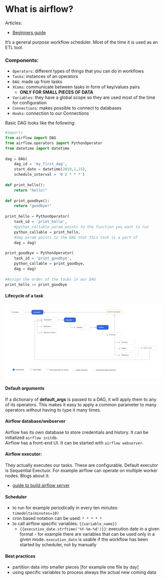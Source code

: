 # What is airflow?
Articles:
- [Beginners guide](https://medium.com/@itunpredictable/apache-airflow-on-docker-for-complete-beginners-cf76cf7b2c9a)

It’s a general purpose workflow scheduler. Most of the time it is used as an ETL tool.

### Components:
- `Operators`: different types of things that you can do in workflows
- `Tasks`: instances of an operators
- `DAG`: made up from tasks
- `XComs`: communicate between tasks in form of key/values pairs
	- **ONLY FOR SMALL PIECES OF DATA**
- `Variables`: they have a global scope so they are used most of the time for configuration
- `Connections`: makes possible to connect to databases
- `Hooks`: connection to our Connections

Basic DAG looks like the following:
```python
#imports
from airflow import DAG
from airflow.operators import PythonOperator
from datetime import datetime

dag = DAG(
	dag_id = 'my_first_dag',
	start_date = datetime(2019,1,15),
	schedule_interval = '0 2 * * *')

def print_hello():
	return "hello!"

def print_goodbye():
	return "goodbye!"

print_hello = PythonOperator(
	task_id = 'print_hello',
	#python_callable param points to the function you want to run
	python_callable = print_hello,
	#dag param points to the DAG that this task is a part of
	dag = dag)

print_goodbye = PythonOperator(
	task_id = 'print_goodbye',
	python_callable = print_goodbye,
	dag = dag)

#Assign the order of the tasks in our DAG
print_hello >> print_goodbye
```

#### Lifecycle of a task
![lifecycle](./images/task_lifecycle_diagram.png)


#### Default arguments
If a dictionary of **default_args** is passed to a DAG, it will apply them to any of its operators. This makes it easy to apply a common parameter to many operators without having to type it many times.

#### Airflow database/webserver
Airflow has its own database to store credentials and history. It can be initialized `airflow initdb`. <br/>
Airflow has a front-end UI. It can be started with `airflow webserver`.

#### Airflow executor:
They actually executes our tasks. These are configurable. Default executor is Sequential Exectuor. For example airflow can operate on multiple worker nodes. Blogs about it:
- [guide to build airflow server](http://stlong0521.github.io/20161023%20-%20Airflow.html)

#### Scheduler
- to run for example periodically in every ten minutes: `timedelta(minutes=10)`
- cron based notation can be used: `* * * * *`
- to call airflow specific variables: `{{variable_name}}`
	- `{{execution_date.strftime('%Y-%m-%d')}}`: execution date in a given format
			- for example there are variables that can be used only in a given mode. `execution_date` is usable if the workflow has been started by scheduler, not by manually

#### Best practices
- partition data into smaller pieces [for example one file by day]
- using specific variables to process always the actual new coming data
